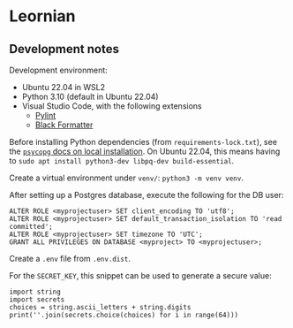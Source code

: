 # Leornian

## Development notes

Development environment:

- Ubuntu 22.04 in WSL2
- Python 3.10 (default in Ubuntu 22.04)
- Visual Studio Code, with the following extensions
    - [Pylint](https://marketplace.visualstudio.com/items?itemName=ms-python.pylint)
    - [Black Formatter](https://marketplace.visualstudio.com/items?itemName=ms-python.black-formatter)

Before installing Python dependencies (from `requirements-lock.txt`), see the [`psycopg` docs on local installation](https://www.psycopg.org/psycopg3/docs/basic/install.html#local-installation). On Ubuntu 22.04, this means having to `sudo apt install python3-dev libpq-dev build-essential`.

Create a virtual environment under `venv/`: `python3 -m venv venv`.

After setting up a Postgres database, execute the following for the DB user:

    ALTER ROLE <myprojectuser> SET client_encoding TO 'utf8';
    ALTER ROLE <myprojectuser> SET default_transaction_isolation TO 'read committed';
    ALTER ROLE <myprojectuser> SET timezone TO 'UTC';
    GRANT ALL PRIVILEGES ON DATABASE <myproject> TO <myprojectuser>;

Create a `.env` file from `.env.dist`.

For the `SECRET_KEY`, this snippet can be used to generate a secure value:

    import string
    import secrets
    choices = string.ascii_letters + string.digits
    print(''.join(secrets.choice(choices) for i in range(64)))

